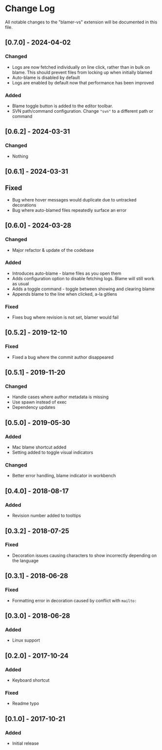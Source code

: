 # Change Log

All notable changes to the "blamer-vs" extension will be documented in this file.

## [0.7.0] - 2024-04-02

### Changed

-   Logs are now fetched individually on line click, rather than in bulk on blame. This should prevent files from locking up when initially blamed
-   Auto-blame is disabled by default
-   Logs are enabled by default now that performance has been improved

### Added

-   Blame toggle button is added to the editor toolbar.
-   SVN path/command configuration. Change `"svn"` to a different path or command

## [0.6.2] - 2024-03-31

### Changed

-   Nothing

## [0.6.1] - 2024-03-31

## Fixed

-   Bug where hover messages would duplicate due to untracked decorations
-   Bug where auto-blamed files repeatedly surface an error

## [0.6.0] - 2024-03-28

### Changed

-   Major refactor & update of the codebase

### Added

-   Introduces auto-blame - blame files as you open them
-   Adds configuration option to disable fetching logs. Blame will still work as usual
-   Adds a toggle command - toggle between showing and clearing blame
-   Appends blame to the line when clicked, a-la gitlens

### Fixed

-   Fixes bug where revision is not set, blamer would fail

## [0.5.2] - 2019-12-10

### Fixed

-   Fixed a bug where the commit author disappeared

## [0.5.1] - 2019-11-20

### Changed

-   Handle cases where author metadata is missing
-   Use spawn instead of exec
-   Dependency updates

## [0.5.0] - 2019-05-30

### Added

-   Mac blame shortcut added
-   Setting added to toggle visual indicators

### Changed

-   Better error handling, blame indicator in workbench

## [0.4.0] - 2018-08-17

### Added

-   Revision number added to tooltips

## [0.3.2] - 2018-07-25

### Fixed

-   Decoration issues causing characters to show incorrectly depending on the language

## [0.3.1] - 2018-06-28

### Fixed

-   Formatting error in decoration caused by conflict with `mailto:`

## [0.3.0] - 2018-06-28

### Added

-   Linux support

## [0.2.0] - 2017-10-24

### Added

-   Keyboard shortcut

### Fixed

-   Readme typo

## [0.1.0] - 2017-10-21

### Added

-   Initial release

